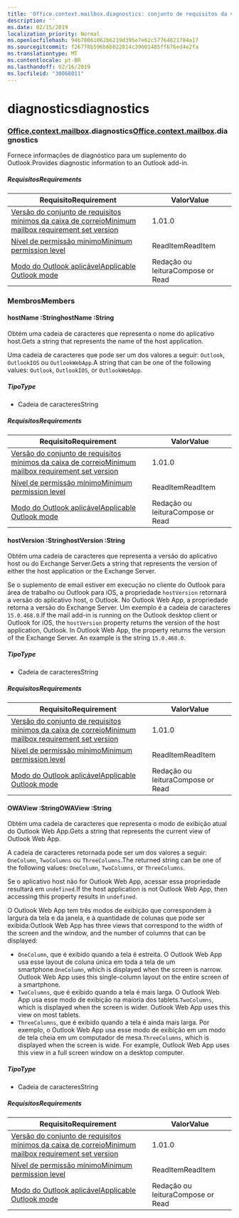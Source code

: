 ```yaml
---
title: 'Office.context.mailbox.diagnostics: conjunto de requisitos da versão 1.1'
description: ''
ms.date: 02/15/2019
localization_priority: Normal
ms.openlocfilehash: 94b78061062b6219d395e7e62c57764821784a17
ms.sourcegitcommit: f26778b596b6b022814c39601485ff676ed4e2fa
ms.translationtype: MT
ms.contentlocale: pt-BR
ms.lasthandoff: 02/16/2019
ms.locfileid: "30068011"
---
```

# <a name="diagnostics"></a><span data-ttu-id="bce06-102">diagnostics</span><span class="sxs-lookup"><span data-stu-id="bce06-102">diagnostics</span></span>

### <a name="officeofficemdcontextofficecontextmdmailboxofficecontextmailboxmddiagnostics"></a><span data-ttu-id="bce06-103">[Office](Office.md)[.context](Office.context.md)[.mailbox](Office.context.mailbox.md).diagnostics</span><span class="sxs-lookup"><span data-stu-id="bce06-103">[Office](Office.md)[.context](Office.context.md)[.mailbox](Office.context.mailbox.md).diagnostics</span></span>

<span data-ttu-id="bce06-104">Fornece informações de diagnóstico para um suplemento do Outlook.</span><span class="sxs-lookup"><span data-stu-id="bce06-104">Provides diagnostic information to an Outlook add-in.</span></span>

##### <a name="requirements"></a><span data-ttu-id="bce06-105">Requisitos</span><span class="sxs-lookup"><span data-stu-id="bce06-105">Requirements</span></span>

|<span data-ttu-id="bce06-106">Requisito</span><span class="sxs-lookup"><span data-stu-id="bce06-106">Requirement</span></span>| <span data-ttu-id="bce06-107">Valor</span><span class="sxs-lookup"><span data-stu-id="bce06-107">Value</span></span>|
|---|---|
|[<span data-ttu-id="bce06-108">Versão do conjunto de requisitos mínimos da caixa de correio</span><span class="sxs-lookup"><span data-stu-id="bce06-108">Minimum mailbox requirement set version</span></span>](/office/dev/add-ins/reference/requirement-sets/outlook-api-requirement-sets)| <span data-ttu-id="bce06-109">1.0</span><span class="sxs-lookup"><span data-stu-id="bce06-109">1.0</span></span>|
|[<span data-ttu-id="bce06-110">Nível de permissão mínimo</span><span class="sxs-lookup"><span data-stu-id="bce06-110">Minimum permission level</span></span>](https://docs.microsoft.com/outlook/add-ins/understanding-outlook-add-in-permissions)| <span data-ttu-id="bce06-111">ReadItem</span><span class="sxs-lookup"><span data-stu-id="bce06-111">ReadItem</span></span>|
|[<span data-ttu-id="bce06-112">Modo do Outlook aplicável</span><span class="sxs-lookup"><span data-stu-id="bce06-112">Applicable Outlook mode</span></span>](https://docs.microsoft.com/outlook/add-ins/#extension-points)| <span data-ttu-id="bce06-113">Redação ou leitura</span><span class="sxs-lookup"><span data-stu-id="bce06-113">Compose or Read</span></span>|

### <a name="members"></a><span data-ttu-id="bce06-114">Membros</span><span class="sxs-lookup"><span data-stu-id="bce06-114">Members</span></span>

####  <a name="hostname-string"></a><span data-ttu-id="bce06-115">hostName :String</span><span class="sxs-lookup"><span data-stu-id="bce06-115">hostName :String</span></span>

<span data-ttu-id="bce06-116">Obtém uma cadeia de caracteres que representa o nome do aplicativo host.</span><span class="sxs-lookup"><span data-stu-id="bce06-116">Gets a string that represents the name of the host application.</span></span>

<span data-ttu-id="bce06-117">Uma cadeia de caracteres que pode ser um dos valores a seguir: `Outlook`, `OutlookIOS` ou `OutlookWebApp`.</span><span class="sxs-lookup"><span data-stu-id="bce06-117">A string that can be one of the following values: `Outlook`, `OutlookIOS`, or `OutlookWebApp`.</span></span>

##### <a name="type"></a><span data-ttu-id="bce06-118">Tipo</span><span class="sxs-lookup"><span data-stu-id="bce06-118">Type</span></span>

*   <span data-ttu-id="bce06-119">Cadeia de caracteres</span><span class="sxs-lookup"><span data-stu-id="bce06-119">String</span></span>

##### <a name="requirements"></a><span data-ttu-id="bce06-120">Requisitos</span><span class="sxs-lookup"><span data-stu-id="bce06-120">Requirements</span></span>

|<span data-ttu-id="bce06-121">Requisito</span><span class="sxs-lookup"><span data-stu-id="bce06-121">Requirement</span></span>| <span data-ttu-id="bce06-122">Valor</span><span class="sxs-lookup"><span data-stu-id="bce06-122">Value</span></span>|
|---|---|
|[<span data-ttu-id="bce06-123">Versão do conjunto de requisitos mínimos da caixa de correio</span><span class="sxs-lookup"><span data-stu-id="bce06-123">Minimum mailbox requirement set version</span></span>](/office/dev/add-ins/reference/requirement-sets/outlook-api-requirement-sets)| <span data-ttu-id="bce06-124">1.0</span><span class="sxs-lookup"><span data-stu-id="bce06-124">1.0</span></span>|
|[<span data-ttu-id="bce06-125">Nível de permissão mínimo</span><span class="sxs-lookup"><span data-stu-id="bce06-125">Minimum permission level</span></span>](https://docs.microsoft.com/outlook/add-ins/understanding-outlook-add-in-permissions)| <span data-ttu-id="bce06-126">ReadItem</span><span class="sxs-lookup"><span data-stu-id="bce06-126">ReadItem</span></span>|
|[<span data-ttu-id="bce06-127">Modo do Outlook aplicável</span><span class="sxs-lookup"><span data-stu-id="bce06-127">Applicable Outlook mode</span></span>](https://docs.microsoft.com/outlook/add-ins/#extension-points)| <span data-ttu-id="bce06-128">Redação ou leitura</span><span class="sxs-lookup"><span data-stu-id="bce06-128">Compose or Read</span></span>|

####  <a name="hostversion-string"></a><span data-ttu-id="bce06-129">hostVersion :String</span><span class="sxs-lookup"><span data-stu-id="bce06-129">hostVersion :String</span></span>

<span data-ttu-id="bce06-130">Obtém uma cadeia de caracteres que representa a versão do aplicativo host ou do Exchange Server.</span><span class="sxs-lookup"><span data-stu-id="bce06-130">Gets a string that represents the version of either the host application or the Exchange Server.</span></span>

<span data-ttu-id="bce06-p101">Se o suplemento de email estiver em execução no cliente do Outlook para área de trabalho ou Outlook para iOS, a propriedade `hostVersion` retornará a versão do aplicativo host, o Outlook. No Outlook Web App, a propriedade retorna a versão do Exchange Server. Um exemplo é a cadeia de caracteres `15.0.468.0`.</span><span class="sxs-lookup"><span data-stu-id="bce06-p101">If the mail add-in is running on the Outlook desktop client or Outlook for iOS, the `hostVersion` property returns the version of the host application, Outlook. In Outlook Web App, the property returns the version of the Exchange Server. An example is the string `15.0.468.0`.</span></span>

##### <a name="type"></a><span data-ttu-id="bce06-134">Tipo</span><span class="sxs-lookup"><span data-stu-id="bce06-134">Type</span></span>

*   <span data-ttu-id="bce06-135">Cadeia de caracteres</span><span class="sxs-lookup"><span data-stu-id="bce06-135">String</span></span>

##### <a name="requirements"></a><span data-ttu-id="bce06-136">Requisitos</span><span class="sxs-lookup"><span data-stu-id="bce06-136">Requirements</span></span>

|<span data-ttu-id="bce06-137">Requisito</span><span class="sxs-lookup"><span data-stu-id="bce06-137">Requirement</span></span>| <span data-ttu-id="bce06-138">Valor</span><span class="sxs-lookup"><span data-stu-id="bce06-138">Value</span></span>|
|---|---|
|[<span data-ttu-id="bce06-139">Versão do conjunto de requisitos mínimos da caixa de correio</span><span class="sxs-lookup"><span data-stu-id="bce06-139">Minimum mailbox requirement set version</span></span>](/office/dev/add-ins/reference/requirement-sets/outlook-api-requirement-sets)| <span data-ttu-id="bce06-140">1.0</span><span class="sxs-lookup"><span data-stu-id="bce06-140">1.0</span></span>|
|[<span data-ttu-id="bce06-141">Nível de permissão mínimo</span><span class="sxs-lookup"><span data-stu-id="bce06-141">Minimum permission level</span></span>](https://docs.microsoft.com/outlook/add-ins/understanding-outlook-add-in-permissions)| <span data-ttu-id="bce06-142">ReadItem</span><span class="sxs-lookup"><span data-stu-id="bce06-142">ReadItem</span></span>|
|[<span data-ttu-id="bce06-143">Modo do Outlook aplicável</span><span class="sxs-lookup"><span data-stu-id="bce06-143">Applicable Outlook mode</span></span>](https://docs.microsoft.com/outlook/add-ins/#extension-points)| <span data-ttu-id="bce06-144">Redação ou leitura</span><span class="sxs-lookup"><span data-stu-id="bce06-144">Compose or Read</span></span>|

####  <a name="owaview-string"></a><span data-ttu-id="bce06-145">OWAView :String</span><span class="sxs-lookup"><span data-stu-id="bce06-145">OWAView :String</span></span>

<span data-ttu-id="bce06-146">Obtém uma cadeia de caracteres que representa o modo de exibição atual do Outlook Web App.</span><span class="sxs-lookup"><span data-stu-id="bce06-146">Gets a string that represents the current view of Outlook Web App.</span></span>

<span data-ttu-id="bce06-147">A cadeia de caracteres retornada pode ser um dos valores a seguir: `OneColumn`, `TwoColumns` ou `ThreeColumns`.</span><span class="sxs-lookup"><span data-stu-id="bce06-147">The returned string can be one of the following values: `OneColumn`, `TwoColumns`, or `ThreeColumns`.</span></span>

<span data-ttu-id="bce06-148">Se o aplicativo host não for Outlook Web App, acessar essa propriedade resultará em `undefined`.</span><span class="sxs-lookup"><span data-stu-id="bce06-148">If the host application is not Outlook Web App, then accessing this property results in `undefined`.</span></span>

<span data-ttu-id="bce06-149">O Outlook Web App tem três modos de exibição que correspondem à largura da tela e da janela, e à quantidade de colunas que pode ser exibida:</span><span class="sxs-lookup"><span data-stu-id="bce06-149">Outlook Web App has three views that correspond to the width of the screen and the window, and the number of columns that can be displayed:</span></span>

*   <span data-ttu-id="bce06-p102">`OneColumn`, que é exibido quando a tela é estreita. O Outlook Web App usa esse layout de coluna única em toda a tela de um smartphone.</span><span class="sxs-lookup"><span data-stu-id="bce06-p102">`OneColumn`, which is displayed when the screen is narrow. Outlook Web App uses this single-column layout on the entire screen of a smartphone.</span></span>
*   <span data-ttu-id="bce06-p103">`TwoColumns`, que é exibido quando a tela é mais larga. O Outlook Web App usa esse modo de exibição na maioria dos tablets.</span><span class="sxs-lookup"><span data-stu-id="bce06-p103">`TwoColumns`, which is displayed when the screen is wider. Outlook Web App uses this view on most tablets.</span></span>
*   <span data-ttu-id="bce06-p104">`ThreeColumns`, que é exibido quando a tela é ainda mais larga. Por exemplo, o Outlook Web App usa esse modo de exibição em um modo de tela cheia em um computador de mesa.</span><span class="sxs-lookup"><span data-stu-id="bce06-p104">`ThreeColumns`, which is displayed when the screen is wide. For example, Outlook Web App uses this view in a full screen window on a desktop computer.</span></span>

##### <a name="type"></a><span data-ttu-id="bce06-156">Tipo</span><span class="sxs-lookup"><span data-stu-id="bce06-156">Type</span></span>

*   <span data-ttu-id="bce06-157">Cadeia de caracteres</span><span class="sxs-lookup"><span data-stu-id="bce06-157">String</span></span>

##### <a name="requirements"></a><span data-ttu-id="bce06-158">Requisitos</span><span class="sxs-lookup"><span data-stu-id="bce06-158">Requirements</span></span>

|<span data-ttu-id="bce06-159">Requisito</span><span class="sxs-lookup"><span data-stu-id="bce06-159">Requirement</span></span>| <span data-ttu-id="bce06-160">Valor</span><span class="sxs-lookup"><span data-stu-id="bce06-160">Value</span></span>|
|---|---|
|[<span data-ttu-id="bce06-161">Versão do conjunto de requisitos mínimos da caixa de correio</span><span class="sxs-lookup"><span data-stu-id="bce06-161">Minimum mailbox requirement set version</span></span>](/office/dev/add-ins/reference/requirement-sets/outlook-api-requirement-sets)| <span data-ttu-id="bce06-162">1.0</span><span class="sxs-lookup"><span data-stu-id="bce06-162">1.0</span></span>|
|[<span data-ttu-id="bce06-163">Nível de permissão mínimo</span><span class="sxs-lookup"><span data-stu-id="bce06-163">Minimum permission level</span></span>](https://docs.microsoft.com/outlook/add-ins/understanding-outlook-add-in-permissions)| <span data-ttu-id="bce06-164">ReadItem</span><span class="sxs-lookup"><span data-stu-id="bce06-164">ReadItem</span></span>|
|[<span data-ttu-id="bce06-165">Modo do Outlook aplicável</span><span class="sxs-lookup"><span data-stu-id="bce06-165">Applicable Outlook mode</span></span>](https://docs.microsoft.com/outlook/add-ins/#extension-points)| <span data-ttu-id="bce06-166">Redação ou leitura</span><span class="sxs-lookup"><span data-stu-id="bce06-166">Compose or Read</span></span>|
